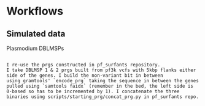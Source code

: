 Workflows
===========

Simulated data
---------------

Plasmodium DBLMSPs
```````````````````

I re-use the prgs constructed in pf_surfants repository.
I take DBLMSP 1 & 2 prgs built from pf3k vcfs with 5kbp flanks either side of the genes. I build the non-variant bit in between
using gramtools' `encode_prg` taking the sequence in between the genes pulled using `samtools faidx` (remember in the bed, the left side is 
0-based so has to be incremented by 1). I concatenate the three binaries using scripts/starting_prg/concat_prg.py in pf_surfants repo.


